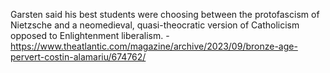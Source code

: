 
Garsten said his best students were choosing between the protofascism of Nietzsche and a neomedieval, quasi-theocratic version of Catholicism opposed to Enlightenment liberalism. - https://www.theatlantic.com/magazine/archive/2023/09/bronze-age-pervert-costin-alamariu/674762/